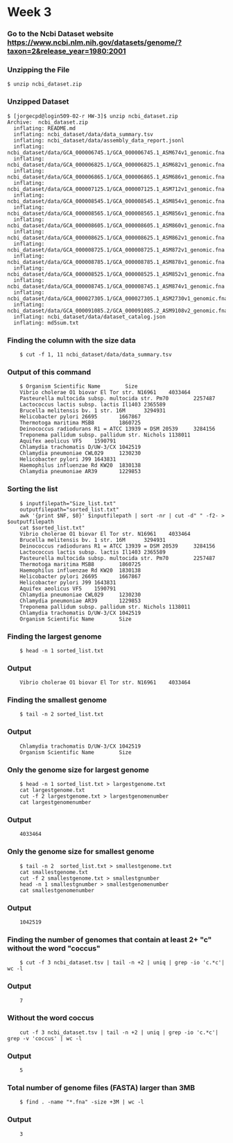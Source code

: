 # Week 3

### Go to the Ncbi Dataset website https://www.ncbi.nlm.nih.gov/datasets/genome/?taxon=2&release_year=1980:2001

### Unzipping the File

    $ unzip ncbi_dataset.zip
    
### Unzipped Dataset

    $ [jorgecpd@login509-02-r HW-3]$ unzip ncbi_dataset.zip
    Archive:  ncbi_dataset.zip
      inflating: README.md
      inflating: ncbi_dataset/data/data_summary.tsv
      inflating: ncbi_dataset/data/assembly_data_report.jsonl
      inflating: ncbi_dataset/data/GCA_000006745.1/GCA_000006745.1_ASM674v1_genomic.fna
      inflating: ncbi_dataset/data/GCA_000006825.1/GCA_000006825.1_ASM682v1_genomic.fna
      inflating: ncbi_dataset/data/GCA_000006865.1/GCA_000006865.1_ASM686v1_genomic.fna
      inflating: ncbi_dataset/data/GCA_000007125.1/GCA_000007125.1_ASM712v1_genomic.fna
      inflating: ncbi_dataset/data/GCA_000008545.1/GCA_000008545.1_ASM854v1_genomic.fna
      inflating: ncbi_dataset/data/GCA_000008565.1/GCA_000008565.1_ASM856v1_genomic.fna
      inflating: ncbi_dataset/data/GCA_000008605.1/GCA_000008605.1_ASM860v1_genomic.fna
      inflating: ncbi_dataset/data/GCA_000008625.1/GCA_000008625.1_ASM862v1_genomic.fna
      inflating: ncbi_dataset/data/GCA_000008725.1/GCA_000008725.1_ASM872v1_genomic.fna
      inflating: ncbi_dataset/data/GCA_000008785.1/GCA_000008785.1_ASM878v1_genomic.fna
      inflating: ncbi_dataset/data/GCA_000008525.1/GCA_000008525.1_ASM852v1_genomic.fna
      inflating: ncbi_dataset/data/GCA_000008745.1/GCA_000008745.1_ASM874v1_genomic.fna
      inflating: ncbi_dataset/data/GCA_000027305.1/GCA_000027305.1_ASM2730v1_genomic.fna
      inflating: ncbi_dataset/data/GCA_000091085.2/GCA_000091085.2_ASM9108v2_genomic.fna
      inflating: ncbi_dataset/data/dataset_catalog.json
      inflating: md5sum.txt
      
### Finding the column with the size data

        $ cut -f 1, 11 ncbi_dataset/data/data_summary.tsv
        
### Output of this command

        $ Organism Scientific Name        Size
        Vibrio cholerae O1 biovar El Tor str. N16961    4033464
        Pasteurella multocida subsp. multocida str. Pm70        2257487
        Lactococcus lactis subsp. lactis Il1403 2365589
        Brucella melitensis bv. 1 str. 16M      3294931
        Helicobacter pylori 26695       1667867
        Thermotoga maritima MSB8        1860725
        Deinococcus radiodurans R1 = ATCC 13939 = DSM 20539     3284156
        Treponema pallidum subsp. pallidum str. Nichols 1138011
        Aquifex aeolicus VF5    1590791
        Chlamydia trachomatis D/UW-3/CX 1042519
        Chlamydia pneumoniae CWL029     1230230
        Helicobacter pylori J99 1643831
        Haemophilus influenzae Rd KW20  1830138
        Chlamydia pneumoniae AR39       1229853

### Sorting the list 

        $ inputfilepath="Size_list.txt"
        outputfilepath="sorted_list.txt"
        awk '{print $NF, $0}' $inputfilepath | sort -nr | cut -d" " -f2- > $outputfilepath
        cat $sorted_list.txt"
        Vibrio cholerae O1 biovar El Tor str. N16961    4033464
        Brucella melitensis bv. 1 str. 16M      3294931
        Deinococcus radiodurans R1 = ATCC 13939 = DSM 20539     3284156
        Lactococcus lactis subsp. lactis Il1403 2365589
        Pasteurella multocida subsp. multocida str. Pm70        2257487
        Thermotoga maritima MSB8        1860725
        Haemophilus influenzae Rd KW20  1830138
        Helicobacter pylori 26695       1667867
        Helicobacter pylori J99 1643831
        Aquifex aeolicus VF5    1590791
        Chlamydia pneumoniae CWL029     1230230
        Chlamydia pneumoniae AR39       1229853
        Treponema pallidum subsp. pallidum str. Nichols 1138011
        Chlamydia trachomatis D/UW-3/CX 1042519
        Organism Scientific Name        Size

### Finding the largest genome 

        $ head -n 1 sorted_list.txt
        
### Output

        Vibrio cholerae O1 biovar El Tor str. N16961    4033464

### Finding the smallest genome

        $ tail -n 2 sorted_list.txt

### Output

        Chlamydia trachomatis D/UW-3/CX 1042519
        Organism Scientific Name        Size

### Only the genome size for largest genome

        $ head -n 1 sorted_list.txt > largestgenome.txt
        cat largestgenome.txt
        cut -f 2 largestgenome.txt > largestgenomenumber
        cat largestgenomenumber

### Output

        4033464

### Only the genome size for smallest genome

        $ tail -n 2  sorted_list.txt > smallestgenome.txt
        cat smallestgenome.txt
        cut -f 2 smallestgenome.txt > smallestgnumber
        head -n 1 smallestgnumber > smallestgenomenumber
        cat smallestgenomenumber

### Output

        1042519

### Finding the number of genomes that contain at least 2+ "c" without the word "coccus"

        $ cut -f 3 ncbi_dataset.tsv | tail -n +2 | uniq | grep -io 'c.*c'| wc -l

### Output

        7

### Without the word coccus

        cut -f 3 ncbi_dataset.tsv | tail -n +2 | uniq | grep -io 'c.*c'| grep -v 'coccus' | wc -l

### Output

        5


### Total number of genome files (FASTA) larger than 3MB   

        $ find . -name "*.fna" -size +3M | wc -l

### Output 

        3





        

        



        


        

        

